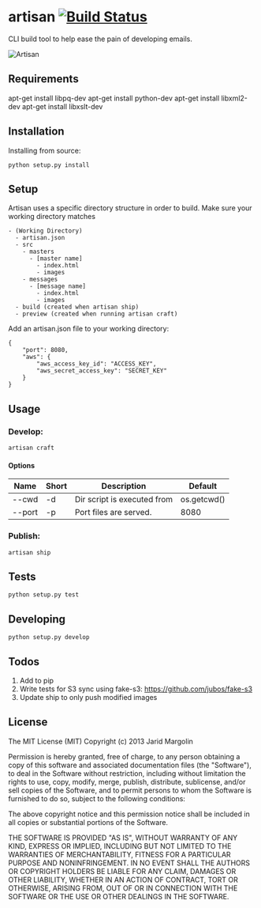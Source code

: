 artisan [![Build Status](https://travis-ci.org/firstopinion/artisan.png)](https://travis-ci.org/firstopinion/artisan)
=======

CLI build tool to help ease the pain of developing emails.

![Artisan](http://i.cloudup.com/9oBp4FQSRO.jpg)



Requirements
------------
apt-get install libpq-dev
apt-get install python-dev
apt-get install libxml2-dev
apt-get install libxslt-dev



Installation
------------

Installing from source:

`python setup.py install`



Setup
-----

Artisan uses a specific directory structure in order to build. Make sure your working directory matches

	- (Working Directory)
	  - artisan.json
	  - src
	    - masters
	      - [master name]
	        - index.html
	        - images
	    - messages
	      - [message name]
	        - index.html
	        - images
	  - build (created when artisan ship)
	  - preview (created when running artisan craft)

Add an artisan.json file to your working directory:

	{
		"port": 8080,
		"aws": {
			"aws_access_key_id": "ACCESS_KEY",
			"aws_secret_access_key": "SECRET_KEY"
		}
	}



Usage
-----

### Develop:

`artisan craft`

#### Options

| Name   | Short |  Description                                           | Default     |
| ------ | ----- | ------------------------------------------------------ | ----------- |
| --cwd  | -d    | Dir script is executed from                            | os.getcwd() |
| --port | -p    | Port files are served.                                 | 8080        |

### Publish:

`artisan ship`



Tests
-----

`python setup.py test`



Developing
----------

`python setup.py develop`



Todos
-----

1. Add to pip
2. Write tests for S3 sync using fake-s3: https://github.com/jubos/fake-s3
3. Update ship to only push modified images



License
-------
The MIT License (MIT)
Copyright (c) 2013 Jarid Margolin

Permission is hereby granted, free of charge, to any person obtaining a copy
of this software and associated documentation files (the "Software"), to deal
in the Software without restriction, including without limitation the rights
to use, copy, modify, merge, publish, distribute, sublicense, and/or sell
copies of the Software, and to permit persons to whom the Software is
furnished to do so, subject to the following conditions:

The above copyright notice and this permission notice shall be included in
all copies or substantial portions of the Software.

THE SOFTWARE IS PROVIDED "AS IS", WITHOUT WARRANTY OF ANY KIND, EXPRESS OR
IMPLIED, INCLUDING BUT NOT LIMITED TO THE WARRANTIES OF MERCHANTABILITY,
FITNESS FOR A PARTICULAR PURPOSE AND NONINFRINGEMENT. IN NO EVENT SHALL THE
AUTHORS OR COPYRIGHT HOLDERS BE LIABLE FOR ANY CLAIM, DAMAGES OR OTHER
LIABILITY, WHETHER IN AN ACTION OF CONTRACT, TORT OR OTHERWISE, ARISING FROM,
OUT OF OR IN CONNECTION WITH THE SOFTWARE OR THE USE OR OTHER DEALINGS IN
THE SOFTWARE.